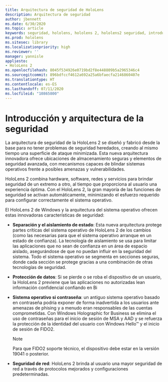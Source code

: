 ```yaml
---
title: Arquitectura de seguridad de HoloLens
description: Arquitectura de seguridad
author: jbennett
ms.date: 6/30/2020
ms.topic: article
keywords: seguridad, hololens, hololens 2, hololens2 seguridad, introducción a la seguridad, arquitectura de seguridad, arquitectura, arquitectura de hololens 2
ms.prod: hololens
ms.sitesec: library
ms.localizationpriority: high
ms.reviewer: ''
manager: yannisle
appliesto:
- HoloLens 2
ms.openlocfilehash: 8045f534926e0719bd2f8e448809b5a2965346c4
ms.sourcegitcommit: 896bdfccf4612a692a25a6bfaecfa2146860407e
ms.translationtype: HT
ms.contentlocale: es-ES
ms.lasthandoff: 07/11/2020
ms.locfileid: "10865800"
---
```

# Introducción y arquitectura de la seguridad

La arquitectura de seguridad de la HoloLens 2 se diseñó y fabricó desde la base para no tener problemas de seguridad heredados, creando al mismo tiempo una superficie de ataque minimizada. Esta nueva arquitectura innovadora ofrece ubicaciones de almacenamiento seguras y elementos de seguridad avanzada, con mecanismos capaces de blindar sistemas operativos frente a posibles amenazas y vulnerabilidades.

HoloLens 2 combina hardware, software, redes y servicios para brindar seguridad de un extremo a otro, al tiempo que proporciona al usuario una experiencia óptima. Con el HoloLens 2, la gran mayoría de las funciones de seguridad se activan automáticamente, minimizando el esfuerzo requerido para configurar correctamente el sistema operativo.

El HoloLens 2 de Windows y la arquitectura del sistema operativo ofrecen estas innovadoras características de seguridad:

  * **Separación y el aislamiento de estado**: Esta nueva arquitectura protege partes críticas del sistema operativo de HoloLens 2 de los cambios (como las necesarias para que el sistema operativo arranque en un estado de confianza). La tecnología de aislamiento se usa para limitar las aplicaciones que no sean de confianza en un área de espacio aislado, asegurándose de que no puedan influir en la seguridad del sistema. Todo el sistema operativo se segmenta en secciones seguras, donde cada sección se protege gracias a una combinación de otras tecnologías de seguridad.
  
  * **Protección de datos**: Si se pierde o se roba el dispositivo de un usuario, la HoloLens 2 previene que las aplicaciones no autorizadas lean información confidencial confiando en Bi 
  
  * **Sistema operativo si contraseña**: un antiguo sistema operativo basado en contraseña podría exponer de forma inadvertida a los usuarios ante amenazas de phising y a menudo eran responsables de las cuentas comprometidas. Con Windows Holographic for Business se elimina el uso de contraseñas para el inicio de sesión de MSA y AAD y se refuerza la protección de la identidad del usuario con Windows Hello™ y el inicio de sesión de FIDO2. 
  
    > [!NOTE]
    > Para que FIDO2 soporte técnico, el dispositivo debe estar en la versión 19041 o posterior. 

  * **Seguridad de red**: HoloLens 2 brinda al usuario una mayor seguridad de red a través de protocolos mejorados y configuraciones predeterminadas.
